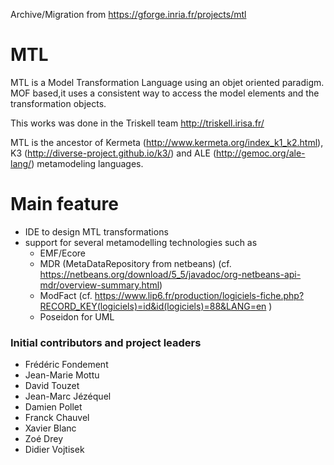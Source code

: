 Archive/Migration from https://gforge.inria.fr/projects/mtl

# MTL
MTL is a Model Transformation Language using an objet oriented paradigm. 
MOF based,it uses a consistent way to access the model elements and the transformation objects.

This works was done in the Triskell team http://triskell.irisa.fr/

MTL is the ancestor of Kermeta (http://www.kermeta.org/index_k1_k2.html), K3 (http://diverse-project.github.io/k3/) and ALE (http://gemoc.org/ale-lang/) metamodeling languages.


# Main feature

- IDE to design MTL transformations
- support for several metamodelling technologies such as
   - EMF/Ecore
   - MDR (MetaDataRepository from netbeans) (cf. https://netbeans.org/download/5_5/javadoc/org-netbeans-api-mdr/overview-summary.html)
   - ModFact (cf. https://www.lip6.fr/production/logiciels-fiche.php?RECORD_KEY(logiciels)=id&id(logiciels)=88&LANG=en )
   - Poseidon for UML

### Initial contributors and project leaders
- Frédéric Fondement
- Jean-Marie Mottu
- David Touzet
- Jean-Marc Jézéquel
- Damien Pollet		 	
- Franck Chauvel	
- Xavier Blanc		
- Zoé Drey	
- Didier Vojtisek
